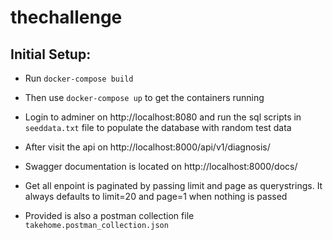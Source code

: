 # thechallenge

Initial Setup:
----------------
- Run `docker-compose build `
- Then use `docker-compose up` to get the containers running
- Login to adminer on http://localhost:8080 and run the sql scripts in `seeddata.txt` file to populate the database with random test data
- After visit the api on http://localhost:8000/api/v1/diagnosis/
- Swagger documentation is located on http://localhost:8000/docs/

- Get all enpoint is paginated by passing limit and page as querystrings. It always defaults to limit=20 and page=1 when nothing is passed
- Provided is also a postman collection file `takehome.postman_collection.json`
